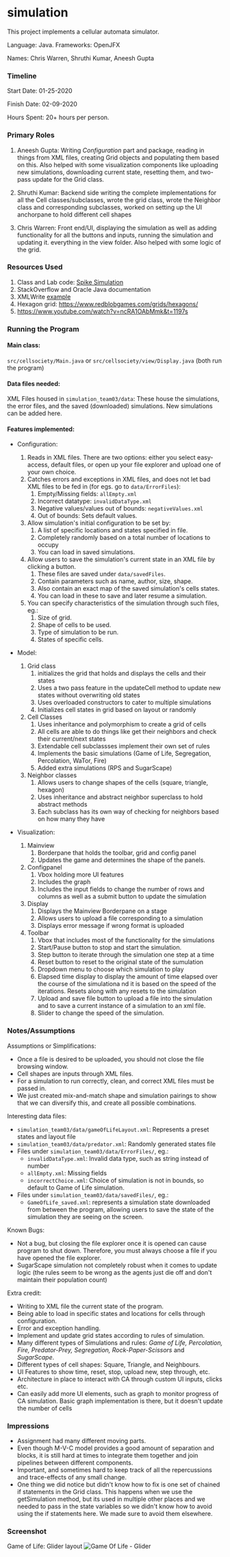 simulation
====

This project implements a cellular automata simulator.

Language: Java. Frameworks: OpenJFX

Names: Chris Warren, Shruthi Kumar, Aneesh Gupta

### Timeline

Start Date: 01-25-2020

Finish Date: 02-09-2020

Hours Spent: 20+ hours per person.

### Primary Roles
1. Aneesh Gupta: Writing _Configuration_ part and package, reading in things from XML files, creating Grid objects and populating them based on this. Also helped with some visualization components like uploading new simulations, downloading current state, resetting them, and two-pass update for the Grid class.

2. Shruthi Kumar: Backend side writing the complete implementations for all the Cell classes/subclasses, wrote the grid class, wrote the Neighbor class and corresponding subclasses, worked on setting up the UI anchorpane to hold different cell shapes

3. Chris Warren: Front end/UI, displaying the simulation as well as adding functionality for all the buttons and inputs, running the simulation and updating it. everything in the view folder. Also helped with some logic of the grid.

### Resources Used
1. Class and Lab code: [Spike Simulation](https://coursework.cs.duke.edu/compsci308_2020spring/spike_simulation)
2. StackOverflow and Oracle Java documentation
3. XMLWrite [example](https://examples.javacodegeeks.com/core-java/xml/parsers/documentbuilderfactory/create-xml-file-in-java-using-dom-parser-example/)
4. Hexagon grid: https://www.redblobgames.com/grids/hexagons/
5. https://www.youtube.com/watch?v=ncRA1OAbMmk&t=1197s


### Running the Program

#### Main class: 
`src/cellsociety/Main.java` or `src/cellsociety/view/Display.java` (both run the program)

#### Data files needed: 
XML Files housed in `simulation_team03/data`: These house the simulations, the error files, and the saved (downloaded) simulations. New simulations can be added here.

#### Features implemented:
- Configuration:
  1. Reads in XML files. There are two options: either you select easy-access, default files, or open up your file explorer and upload one of your own choice.
  2. Catches errors and exceptions in XML files, and does not let bad XML files to be fed in (for egs. go to `data/ErrorFiles`):
     1. Empty/Missing fields: `allEmpty.xml`
     2. Incorrect datatype: `invalidDataType.xml`
     3. Negative values/values out of bounds: `negativeValues.xml`
     4. Out of bounds: Sets default values.
  3. Allow simulation's initial configuration to be set by:
     1. A list of specific locations and states specified in file.
     2. Completely randomly based on a total number of locations to occupy
     3. You can load in saved simulations.
  4. Allow users to save the simulation's current state in an XML file by clicking a button.
     1. These files are saved under `data/savedFiles`.
     2. Contain parameters such as name, author, size, shape.
     3. Also contain an exact map of the saved simulation's cells states.
     4. You can load in these to save and later resume a simulation.
  5. You can specify characteristics of the simulation through such files, eg.:
     1. Size of grid.
     2. Shape of cells to be used.
     3. Type of simulation to be run.
     4. States of specific cells.
     
- Model:
    1. Grid class 
        1. initializes the grid that holds and displays the cells and their states
        2. Uses a two pass feature in the updateCell method to update new states without overwriting old states
        3. Uses overloaded constructors to cater to multiple simulations
        4. Initializes cell states in grid based on layout or randomly
    2. Cell Classes
        1. Uses inheritance and polymorphism to create a grid of cells
        2. All cells are able to do things like get their neighbors and check their current/next states
        3. Extendable cell subclassses implement their own set of rules
        4. Implements the basic simulations (Game of Life, Segregation, Percolation, WaTor, Fire)
        5. Added extra simulations (RPS and SugarScape)
    3. Neighbor classes
        1. Allows users to change shapes of the cells (square, triangle, hexagon)
        2. Uses inheritance and abstract neighbor superclass to hold abstract methods
        3. Each subclass has its own way of checking for neighbors based on how many they have
- Visualization:
    1. Mainview
        1. Borderpane that holds the toolbar, grid and config panel
        2. Updates the game and determines the shape of the panels.
    2. Configpanel
        1. Vbox holding more UI features
        2. Includes the graph
        3. Includes the input fields to change the number of rows and columns as well as a submit button to update the simulation
    3. Display
        1. Displays the Mainview Borderpane on a stage
        2. Allows users to upload a file corresponding to a simulation
        3. Displays error message if wrong format is uploaded
    4. Toolbar
        1. Vbox that includes most of the functionality for the simulations
        2. Start/Pause button to stop and start the simulation.
        3. Step button to iterate through the simulation one step at a time
        4. Reset button to reset to the original state of the sumulation
        5. Dropdown menu to choose which simulation to play
        6. Elapsed time display to display the amount of time elapsed over the course of the simulationa nd it is based on the speed of
            the iterations. Resets along with any resets to the simulation
        7. Upload and save file button to upload a file into the simulation and to save a current instance of a simulation to an xml file.
        8. Slider to change the speed of the simulation.
      


### Notes/Assumptions

Assumptions or Simplifications:
- Once a file is desired to be uploaded, you should not close the file browsing window.
- Cell shapes are inputs through XML files.
- For a simulation to run correctly, clean, and correct XML files must be passed in.
- We just created mix-and-match shape and simulation pairings to show that we can diversify this, and create all possible combinations.

Interesting data files: 
- `simulation_team03/data/gameOfLifeLayout.xml`: Represents a preset states and layout file
- `simulation_team03/data/predator.xml`: Randomly generated states file
- Files under `simulation_team03/data/ErrorFiles/`, eg.:
  - `invalidDataType.xml`: Invalid data type, such as string instead of number
  - `allEmpty.xml`: Missing fields
  - `incorrectChoice.xml`: Choice of simulation is not in bounds, so default to Game of Life simulation.
- Files under `simulation_team03/data/savedFiles/`, eg.:
  - `GameOfLife_saved.xml`: represents a simulation state downloaded from between the program, allowing users to save the state of the simulation they are seeing on the screen.

Known Bugs:
- Not a bug, but closing the file explorer once it is opened can cause program to shut down. Therefore, you must always choose a file if you have opened the file explorer.
- SugarScape simulation not completely robust when it comes to update logic (the rules seem to be wrong as the agents just die off and don't maintain their population count)

Extra credit:
- Writing to XML file the current state of the program.
- Being able to load in specific states and locations for cells through configuration.
- Error and exception handling.
- Implement and update grid states according to rules of simulation.
- Many different types of Simulations and rules: _Game of Life, Percolation, Fire, Predator-Prey, Segregation, Rock-Paper-Scissors_ and _SugarScape_.
- Different types of cell shapes: Square, Triangle, and Neighbours.
- UI Features to show time, reset, stop, upload new, step through, etc.
- Architecture in place to interact with CA through custom UI inputs, clicks etc.
- Can easily add more UI elements, such as graph to monitor progress of CA simulation. Basic graph implementation is there, but it doesn't update the number of cells

### Impressions
- Assignment had many different moving parts.
- Even though M-V-C model provides a good amount of separation and blocks, it is still hard at times to integrate them
together and join pipelines between different components.
- Important, and sometimes hard to keep track of all the repercussions and trace-effects of any small change.
- One thing we did notice but didn't know how to fix is one set of chained if statements in the Grid class. This happens when we 
use the getSimulation method, but its used in multiple other places and we needed to pass in the state variables so we didn't know 
how to avoid using the if statements here. We made sure to avoid them elsewhere. 

### Screenshot
Game of Life: Glider layout
![Game Of Life - Glider](data/screenshot.png)
